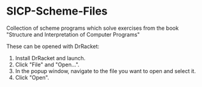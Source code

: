 # SICP-Scheme-Files
Collection of scheme programs which solve exercises from the book "Structure and Interpretation of Computer Programs"

These can be opened with DrRacket:
1. Install DrRacket and launch.
2. Click "File" and "Open...".
3. In the popup window, navigate to the file you want to open and select it. 
4. Click "Open". 
